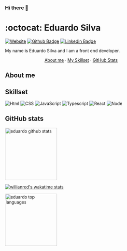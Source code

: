 ### Hi there 👋

# :octocat: Eduardo Silva 

[![Website](https://img.shields.io/badge/website--000?style=social&logo=google-chrome&logoColor=black&link=https://eduardo-developer01.github.io/)](https://eduardo-developer01.github.io/)
[![Github Badge](https://img.shields.io/badge/GitHub--000?style=social&logo=Github&logoColor=black&link=https://github.com/eduardo-developer01)](https://github.com/eduardo-developer01)
[![Linkedin Badge](https://img.shields.io/badge/LinkedIn--000?style=social&logo=Linkedin&logoColor=0077B5&link=https://www.linkedin.com/in/jose-eduardo-silva-15900a208/)](https://www.linkedin.com/in/jose-eduardo-silva-15900a208/)

My name is Eduardo Silva and I am a front end developer.

<p align='center'>
    <a href="#about-me">About me</a>
    ·
    <a href="#skills-check">My Skillset</a>
    ·
    <a href="#github-stats">GitHub Stats</a>
</p>

## About me

## Skillset

<img src="https://img.shields.io/badge/-HTML%205-E34F26?logo=HTML5&logoColor=white&labelColor=E34F26" alt="Html" /> <img src="https://img.shields.io/badge/-CSS%203-1572B6?logo=CSS3&logoColor=white&labelColor=1572B6" alt="CSS" /> <img src="https://img.shields.io/badge/-JavaScript-F7DF1E?logo=javascript&logoColor=white&labelColor=F7DF1E" alt="JavaScript" /> <img src="https://img.shields.io/badge/-TypeScript-007ACC?logo=typescript&logoColor=white&labelColor=007ACC" alt="Typescript" /> <img src="https://img.shields.io/badge/-React%20JS-61DAFB?logo=react&logoColor=white&labelColor=61DAFB" alt="React" /> <img src="https://img.shields.io/badge/-Node%20JS-green?logo=node.js&logoColor=white&labelColor=green" alt="Node" />

## GitHub stats

 <img src="https://github-readme-stats.vercel.app/api?username=eduardo-developer01&show_icons=true&theme=dark" alt="eduardo github stats" height=172/> 

 [![willianrod's wakatime stats](https://github-readme-stats.vercel.app/api/wakatime?username=eduardo_developer)](https://github.com/anuraghazra/github-readme-stats)

 <img src="https://github-readme-stats.vercel.app/api/top-langs/?username=eduardo-developer01&layout=compact&theme=dark" alt="eduardo top languages" height=172/>
